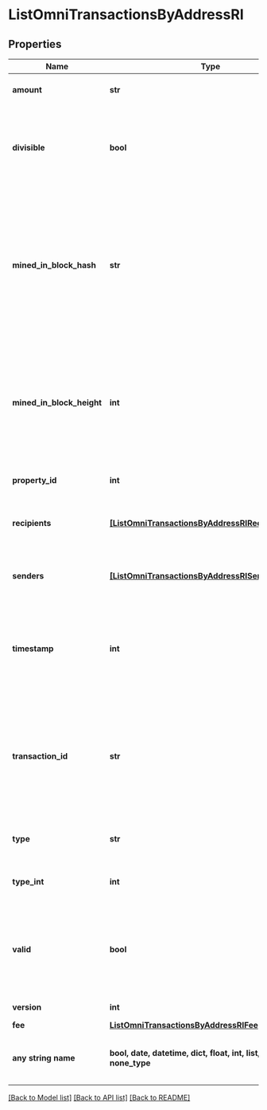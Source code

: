 # ListOmniTransactionsByAddressRI


## Properties
Name | Type | Description | Notes
------------ | ------------- | ------------- | -------------
**amount** | **str** | Defines the amount of the sent tokens. | 
**divisible** | **bool** | Defines whether the attribute can be divisible or not, as boolean. E.g., if it is \&quot;true\&quot;, the attribute is divisible. | 
**mined_in_block_hash** | **str** | Represents the hash of the block where this transaction was mined/confirmed for first time. The hash is defined as a cryptographic digital fingerprint made by hashing the block header twice through the SHA256 algorithm. | 
**mined_in_block_height** | **int** | Represents the hight of the block where this transaction was mined/confirmed for first time. The height is defined as the number of blocks in the blockchain preceding this specific block. | 
**property_id** | **int** | Represents the identifier of the tokens to send. | 
**recipients** | [**[ListOmniTransactionsByAddressRIRecipientsInner]**](ListOmniTransactionsByAddressRIRecipientsInner.md) | Represents an object of addresses that receive the transactions. | 
**senders** | [**[ListOmniTransactionsByAddressRISendersInner]**](ListOmniTransactionsByAddressRISendersInner.md) | Represents an object of addresses that provide the funds. | 
**timestamp** | **int** | Defines the exact date/time in Unix Timestamp when this transaction was mined, confirmed or first seen in Mempool, if it is unconfirmed. | 
**transaction_id** | **str** | Represents the unique identifier of a transaction, i.e. it could be &#x60;transactionId&#x60; in UTXO-based protocols like Bitcoin, and transaction &#x60;hash&#x60; in Ethereum blockchain. | 
**type** | **str** | Defines the type of the transaction as a string. | 
**type_int** | **int** | Defines the type of the transaction as a number. | 
**valid** | **bool** | Defines whether the transaction is valid or not, as boolean. E.g. if set to \&quot;true\&quot;, it means the transaction is valid. | 
**version** | **int** | Defines the specific version. | 
**fee** | [**ListOmniTransactionsByAddressRIFee**](ListOmniTransactionsByAddressRIFee.md) |  | 
**any string name** | **bool, date, datetime, dict, float, int, list, str, none_type** | any string name can be used but the value must be the correct type | [optional]

[[Back to Model list]](../README.md#documentation-for-models) [[Back to API list]](../README.md#documentation-for-api-endpoints) [[Back to README]](../README.md)


